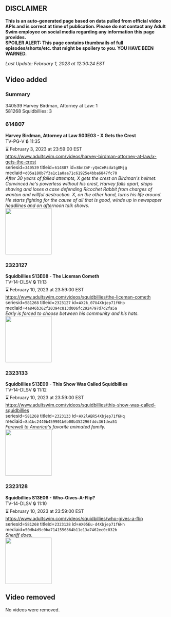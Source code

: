 ## DISCLAIMER
**This is an auto-generated page based on data pulled from official video APIs and is correct at time of publication. Please do not contact any Adult Swim employee on social media regarding any information this page provides.**  
**SPOILER ALERT: This page contains thumbnails of full episodes/shorts/etc. that might be spoilery to you. YOU HAVE BEEN WARNED.**  

_Last Update: February 1, 2023 at 12:30:24 EST_
## Video added
### Summary
340539 Harvey Birdman, Attorney at Law: 1  
581268 Squidbillies: 3  
### 614807
**Harvey Birdman, Attorney at Law S03E03 - X Gets the Crest**  
TV-PG-V 🔒 11:35  
⌛ February 3, 2023 at 23:59:00 EST  
https://www.adultswim.com/videos/harvey-birdman-attorney-at-law/x-gets-the-crest  
seriesid=`340539` titleid=`614807` id=`8bnZmF-yQmCeRsdatg8Mjg` mediaid=`d05a180b7f3a1c1a0aa71c61925e4bba6847fc70`  
_After 30 years of failed attempts, X gets the crest on Birdman's helmet.  Convinced he's powerless without his crest, Harvey falls apart, stops shaving and loses a case defending Ricochet Rabbit from charges of wanton and willful destruction.  X, on the other hand, turns his life around.  He starts fighting for the cause of all that is good, winds up in newspaper headlines and on afternoon talk shows._  
<a href="https://media.cdn.adultswim.com/uploads/20200305/thumbnails/2_20351420554-harvey_023.jpg"><img src="https://media.cdn.adultswim.com/uploads/20200305/thumbnails/2_20351420554-harvey_023.jpg" height="144px" /></a>
### 2323127
**Squidbillies S13E08 - The Liceman Cometh**  
TV-14-DLSV 🔒 11:13  
⌛ February 10, 2023 at 23:59:00 EST  
https://www.adultswim.com/videos/squidbillies/the-liceman-cometh  
seriesid=`581268` titleid=`2323127` id=`AX2k_07U4Xbjep71f6Hp` mediaid=`4a846b362f20394c813d006fc2924797d7d2fa5a`  
_Early is forced to choose between his community and his hats._  
<a href="https://media.cdn.adultswim.com/uploads/20211210/thumbnails/2_2112101038426-Squidbillies_1103_TheLicemanCometh.png"><img src="https://media.cdn.adultswim.com/uploads/20211210/thumbnails/2_2112101038426-Squidbillies_1103_TheLicemanCometh.png" height="144px" /></a>
### 2323133
**Squidbillies S13E09 - This Show Was Called Squidbillies**  
TV-14-DLSV 🔒 11:12  
⌛ February 10, 2023 at 23:59:00 EST  
https://www.adultswim.com/videos/squidbillies/this-show-was-called-squidbillies  
seriesid=`581268` titleid=`2323133` id=`AX2lABR54Xbjep71f6Hq` mediaid=`8a1bc2440b459901b6b00b352296fddc361dea51`  
_Farewell to America's favorite animated family._  
<a href="https://media.cdn.adultswim.com/uploads/20211210/thumbnails/2_2112101039330-Squidbillies_1110_ThisShowWasCalledSquidbillies.png"><img src="https://media.cdn.adultswim.com/uploads/20211210/thumbnails/2_2112101039330-Squidbillies_1110_ThisShowWasCalledSquidbillies.png" height="144px" /></a>
### 2323128
**Squidbillies S13E06 - Who-Gives-A-Flip?**  
TV-14-DLSV 🔒 11:10  
⌛ February 10, 2023 at 23:59:00 EST  
https://www.adultswim.com/videos/squidbillies/who-gives-a-flip  
seriesid=`581268` titleid=`2323128` id=`AX05Eu-d4Xbjep71f6Hh` mediaid=`50db4d9c0ba7141556364b11e13a7462ec0c832b`  
_Sheriff does._  
<a href="https://media.cdn.adultswim.com/uploads/20211119/thumbnails/2_211119114173-Squidbillies_1104_WhoGivesAFlip.png"><img src="https://media.cdn.adultswim.com/uploads/20211119/thumbnails/2_211119114173-Squidbillies_1104_WhoGivesAFlip.png" height="144px" /></a>
## Video removed
No videos were removed.  
